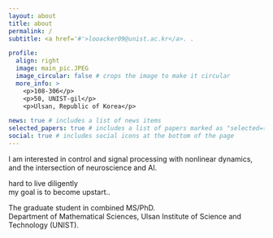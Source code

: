 ```yaml
---
layout: about
title: about
permalink: /
subtitle: <a href='#'>looacker09@unist.ac.kr</a>. . 

profile:
  align: right
  image: main_pic.JPEG
  image_circular: false # crops the image to make it circular
  more_info: >
    <p>108-306</p>
    <p>50, UNIST-gil</p>
    <p>Ulsan, Republic of Korea</p>

news: true # includes a list of news items
selected_papers: true # includes a list of papers marked as "selected={true}"
social: true # includes social icons at the bottom of the page
---
```




I am interested in control and signal processing with nonlinear dynamics, and the intersection of neuroscience and AI.  

hard to live diligently  
my goal is to become upstart..



The graduate student in combined MS/PhD.  
Department of Mathematical Sciences, Ulsan Institute of Science and Technology (UNIST).


